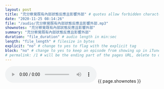 ```yaml
---
layout: post
title: "充分察覺既有內部狀態反應且影響外部" # quotes allow forbidden characters like the colon
date: "2020-11-25 08:14:26"
file: "/audio/充分察覺既有內部狀態反應且影響外部.mp3"
shownotes: "充分察覺既有內部狀態反應且影響外部"
summary: "充分察覺既有內部狀態反應且影響外部"
duration: "file_duration" # audio length in min:sec
length: "file_length" # filesize in bytes
explicit: "no" # change to yes to flag with the explicit tag
block: "no" # change to yes to keep an episode from showing up in iTunes
# permalink: /1 # will be the ending part of the pages URL, delete to default to the title
---
```


<audio controls>
<source src="{{site.url}}{{site.baseurl}}{{ page.file }}" type="audio/x-mp3">
Your browser does not support the audio element.
</audio>
{{ page.shownotes }}
